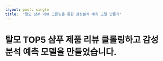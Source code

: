 ```yaml
---
layout: post: single
title:  "탈모 샴푸 리뷰 크롤링을 통한 감성분석 예측 모델 만들기"
---
```


# 탈모 TOP5 샴푸 제품 리뷰 클롤링하고 감성분석 예측 모델을 만들었습니다. 
